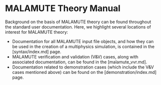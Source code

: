 # MALAMUTE Theory Manual

Background on the basis of MALAMUTE theory can be found throughout the standard user documentation.
Here, we highlight several locations of interest for MALAMUTE theory:

- Documentation for all MALAMUTE input file objects, and how they can be used in the creation of a
  multiphysics simulation, is contained in the [syntax/index.md] page.
- MALAMUTE verification and validation (V&V) cases, along with associated documentation, can be found
  in the [malamute_vvr.md].
- Documentation related to demonstration cases (which include the V&V cases mentioned above) can be
  found on the [demonstration/index.md] page.
